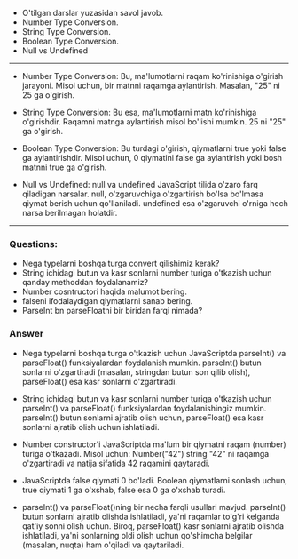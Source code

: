 - O'tilgan darslar yuzasidan savol javob.
- Number Type Conversion.
- String Type Conversion.
- Boolean Type Conversion.
- Null vs Undefined
---
- Number Type Conversion: Bu, ma'lumotlarni raqam ko'rinishiga o'girish jarayoni. Misol uchun, bir matnni raqamga aylantirish. Masalan, "25" ni 25 ga o'girish.

- String Type Conversion: Bu esa, ma'lumotlarni matn ko'rinishiga o'girishdir. Raqamni matnga aylantirish misol bo'lishi mumkin. 25 ni "25" ga o'girish.

- Boolean Type Conversion: Bu turdagi o'girish, qiymatlarni true yoki false ga aylantirishdir. Misol uchun, 0 qiymatini false ga aylantirish yoki bosh matnni true ga o'girish.

- Null vs Undefined: null va undefined JavaScript tilida o'zaro farq qiladigan narsalar. null, o'zgaruvchiga o'zgartirish bo'lsa bo'lmasa qiymat berish uchun qo'llaniladi. undefined esa o'zgaruvchi o'rniga hech narsa berilmagan holatdir.
---
### Questions:
- Nega typelarni boshqa turga convert qilishimiz kerak?
- String ichidagi butun va kasr sonlarni number turiga o'tkazish uchun qanday methoddan foydalanamiz?
- Number cosntructori haqida malumot bering.
- falseni ifodalaydigan qiymatlarni sanab bering.
- ParseInt bn parseFloatni bir biridan farqi nimada?
### Answer
- Nega typelarni boshqa turga o'tkazish uchun JavaScriptda parseInt() va parseFloat() funksiyalardan foydalanish mumkin. parseInt() butun sonlarni o'zgartiradi (masalan, stringdan butun son qilib olish), parseFloat() esa kasr sonlarni o'zgartiradi.

- String ichidagi butun va kasr sonlarni number turiga o'tkazish uchun parseInt() va parseFloat() funksiyalardan foydalanishingiz mumkin. parseInt() butun sonlarni ajratib olish uchun, parseFloat() esa kasr sonlarni ajratib olish uchun ishlatiladi.

- Number constructor'i JavaScriptda ma'lum bir qiymatni raqam (number) turiga o'tkazadi. Misol uchun: Number("42") string "42" ni raqamga o'zgartiradi va natija sifatida 42 raqamini qaytaradi.

- JavaScriptda false qiymati 0 bo'ladi. Boolean qiymatlarni sonlash uchun, true qiymati 1 ga o'xshab, false esa 0 ga o'xshab turadi.

- parseInt() va parseFloat()ning bir necha farqli usullari mavjud. parseInt() butun sonlarni ajratib olishda ishlatiladi, ya'ni raqamlar to'g'ri kelganda qat'iy sonni olish uchun. Biroq, parseFloat() kasr sonlarni ajratib olishda ishlatiladi, ya'ni sonlarning oldi olish uchun qo'shimcha belgilar (masalan, nuqta) ham o'qiladi va qaytariladi.